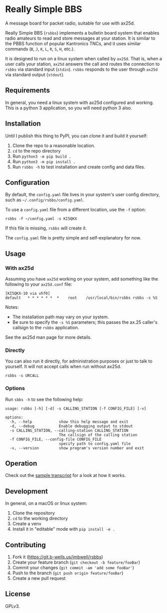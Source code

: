 # Really Simple BBS

A message board for packet radio, suitable for use with ax25d. 

Really Simple BBS (`rsbbs`) implements a bulletin board system that enables radio amateurs to read and store messages at your station. It is similar to the PBBS function of popular Kantronics TNCs, and it uses similar commands (`B`, `J`, `K`, `L`, `R`, `S`, `H`, etc.).

It is designed to run on a linux system when called by `ax25d`. That is, when a user calls your station, `ax25d` answers the call and routes the connection to `rsbbs` via standard input (`stdin`). `rsbbs` responds to the user through `ax25d` via standard output (`stdout`).

## Requirements

In general, you need a linux system with ax25d configured and working. This is a python 3 application, so you will need python 3 also.

## Installation

Until I publish this thing to PyPI, you can clone it and build it yourself:

1. Clone the repo to a reasonable location.
2. `cd` to the repo directory
3. Run `python3 -m pip build .`
4. Run `python3 -m pip install .`
5. Run `rsbbs -h` to test installation and create config and data files.

## Configuration

By default, the `config.yaml` file lives in your system's user config directory, such as `~/.config/rsbbs/config.yaml`. 

To use a `config.yaml` file from a different location, use the `-f` option:
```
rsbbs -f ~/config.yaml -s KI5QKX
```

If this file is missing, `rsbbs` will create it.

The `config.yaml` file is pretty simple and self-explanatory for now.

## Usage

### With ax25d

Assuming you have `ax25d` working on your system, add something like the following to your `ax25d.conf` file:

```
[KI5QKX-10 via vhf0]
default   * * * * * *  *    root    /usr/local/bin/rsbbs rsbbs -s %S
```

Notes:
- The installation path may vary on your system. 
- Be sure to specify the `-s %S` parameters; this passes the ax.25 caller's callsign to the `rsbbs` application.

See the ax25d man page for more details.

### Directly

You can also run it directly, for administration purposes or just to talk to yourself. It will not accept calls when run without ax25d.

```
rsbbs -s URCALL
```

### Options

Run `sbbs -h` to see the following help:

```
usage: rsbbs [-h] [-d] -s CALLING_STATION [-f CONFIG_FILE] [-v]

options:
  -h, --help            show this help message and exit
  -d, --debug           Enable debugging output to stdout
  -s CALLING_STATION, --calling-station CALLING_STATION
                        The callsign of the calling station
  -f CONFIG_FILE, --config-file CONFIG_FILE
                        specify path to config.yaml file
  -v, --version         show program's version number and exit
```

## Operation

Check out the [sample transcript](sample_transcript.txt) for a look at how it works.

## Development

In general, on a macOS or linux system: 
1. Clone the repository
2. `cd` to the working directory
3. Create a venv
4. Install it in "editable" mode with `pip install -e .`

## Contributing

1. Fork it (<https://git.b-wells.us/jmbwell/rsbbs>)
2. Create your feature branch (`git checkout -b feature/fooBar`)
3. Commit your changes (`git commit -am 'add some fooBar'`)
4. Push to the branch (`git push origin feature/fooBar`)
5. Create a new pull request

## License

GPLv3. 